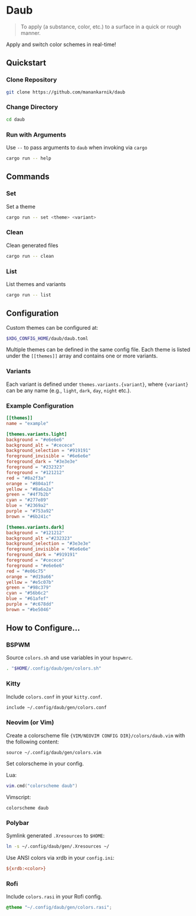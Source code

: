 # Daub

> To apply (a substance, color, etc.) to a surface in a quick or rough manner.

Apply and switch color schemes in real-time!

## Quickstart

### Clone Repository

```sh
git clone https://github.com/manankarnik/daub
```

### Change Directory

```sh
cd daub
```

### Run with Arguments

Use `--` to pass arguments to `daub` when invoking via `cargo`

```sh
cargo run -- help
```

## Commands

### Set

Set a theme

```sh
cargo run -- set <theme> <variant>
```

### Clean

Clean generated files

```sh
cargo run -- clean
```

### List

List themes and variants

```sh
cargo run -- list
```

## Configuration

Custom themes can be configured at:

```sh
$XDG_CONFIG_HOME/daub/daub.toml
```

Multiple themes can be defined in the same config file. Each theme is listed under the `[[themes]]` array and contains one or more variants.

### Variants

Each variant is defined under `themes.variants.{variant}`, where `{variant}` can be any name (e.g., `light`, `dark`, `day`, `night` etc.).

### Example Configuration

```toml
[[themes]]
name = "example"

[themes.variants.light]
background = "#e6e6e6"
background_alt = "#cecece"
background_selection = "#919191"
foreground_invisible = "#6e6e6e"
foreground_dark = "#3e3e3e"
foreground = "#232323"
foreground = "#121212"
red = "#8a2f3a"
orange = "#804a1f"
yellow = "#8a6a2a"
green = "#4f7b2b"
cyan = "#277e89"
blue = "#2369a2"
purple = "#753a92"
brown = "#6b241c"

[themes.variants.dark]
background = "#121212"
background_alt ="#232323"
background_selection = "#3e3e3e"
foreground_invisible = "#6e6e6e"
foreground_dark = "#919191"
foreground = "#cecece"
foreground = "#e6e6e6"
red = "#e06c75"
orange = "#d19a66"
yellow = "#e5c07b"
green = "#98c379"
cyan = "#56b6c2"
blue = "#61afef"
purple = "#c678dd"
brown = "#be5046"
```

## How to Configure...

### BSPWM

Source `colors.sh` and use variables in your `bspwmrc`.

```sh
. "$HOME/.config/daub/gen/colors.sh"
```

### Kitty

Include `colors.conf` in your `kitty.conf`.

```sh
include ~/.config/daub/gen/colors.conf
```

### Neovim (or Vim)

Create a colorscheme file `{VIM/NEOVIM CONFIG DIR}/colors/daub.vim` with the following content:

```vim
source ~/.config/daub/gen/colors.vim
```

Set colorscheme in your config.

Lua:

```lua
vim.cmd("colorscheme daub")
```

Vimscript:

```vim
colorscheme daub
```

### Polybar

Symlink generated `.Xresources` to `$HOME`:

```sh
ln -s ~/.config/daub/gen/.Xresources ~/
```

Use ANSI colors via xrdb in your `config.ini`:

```ini
${xrdb:<color>}
```

### Rofi

Include `colors.rasi` in your Rofi config.

```css
@theme "~/.config/daub/gen/colors.rasi";
```
